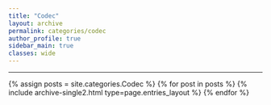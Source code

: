 ```yaml
---
title: "Codec"
layout: archive
permalink: categories/codec
author_profile: true
sidebar_main: true
classes: wide
---
```


***

{% assign posts = site.categories.Codec %}
{% for post in posts %} {% include archive-single2.html type=page.entries_layout %} {% endfor %}